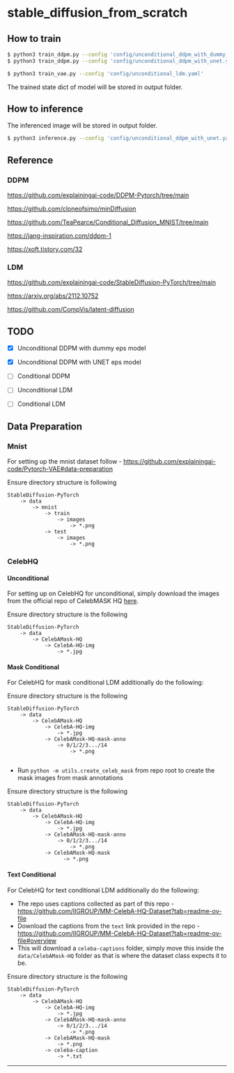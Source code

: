 # stable_diffusion_from_scratch


## How to train
```bash
$ python3 train_ddpm.py --config 'config/unconditional_ddpm_with_dummy_eps.yaml'
$ python3 train_ddpm.py --config 'config/unconditional_ddpm_with_unet.yaml'

$ python3 train_vae.py --config 'config/unconditional_ldm.yaml'
```
The trained state dict of model will be stored in output folder.

## How to inference
The inferenced image will be stored in output folder.
```bash
$ python3 inference.py --config 'config/unconditional_ddpm_with_unet.yaml'
```


## Reference

### DDPM
https://github.com/explainingai-code/DDPM-Pytorch/tree/main

https://github.com/cloneofsimo/minDiffusion

https://github.com/TeaPearce/Conditional_Diffusion_MNIST/tree/main

https://jang-inspiration.com/ddpm-1

https://xoft.tistory.com/32

### LDM
https://github.com/explainingai-code/StableDiffusion-PyTorch/tree/main

https://arxiv.org/abs/2112.10752

https://github.com/CompVis/latent-diffusion

## TODO

- [x] Unconditional DDPM with dummy eps model
- [x] Unconditional DDPM with UNET eps model
- [ ] Conditional DDPM
- [ ] Unconditional LDM
- [ ] Conditional LDM


## Data Preparation
### Mnist

For setting up the mnist dataset follow - https://github.com/explainingai-code/Pytorch-VAE#data-preparation

Ensure directory structure is following
```
StableDiffusion-PyTorch
    -> data
        -> mnist
            -> train
                -> images
                    -> *.png
            -> test
                -> images
                    -> *.png
```

### CelebHQ 
#### Unconditional
For setting up on CelebHQ for unconditional, simply download the images from the official repo of CelebMASK HQ [here](https://github.com/switchablenorms/CelebAMask-HQ?tab=readme-ov-file).

Ensure directory structure is the following
```
StableDiffusion-PyTorch
    -> data
        -> CelebAMask-HQ
            -> CelebA-HQ-img
                -> *.jpg

```
#### Mask Conditional
For CelebHQ for mask conditional LDM additionally do the following:

Ensure directory structure is the following
```
StableDiffusion-PyTorch
    -> data
        -> CelebAMask-HQ
            -> CelebA-HQ-img
                -> *.jpg
            -> CelebAMask-HQ-mask-anno
                -> 0/1/2/3.../14
                    -> *.png
            
```

* Run `python -m utils.create_celeb_mask` from repo root to create the mask images from mask annotations

Ensure directory structure is the following
```
StableDiffusion-PyTorch
    -> data
        -> CelebAMask-HQ
            -> CelebA-HQ-img
                -> *.jpg
            -> CelebAMask-HQ-mask-anno
                -> 0/1/2/3.../14
                    -> *.png
            -> CelebAMask-HQ-mask
                  -> *.png
```

#### Text Conditional
For CelebHQ for text conditional LDM additionally do the following:
* The repo uses captions collected as part of this repo - https://github.com/IIGROUP/MM-CelebA-HQ-Dataset?tab=readme-ov-file 
* Download the captions from the `text` link provided in the repo - https://github.com/IIGROUP/MM-CelebA-HQ-Dataset?tab=readme-ov-file#overview
* This will download a `celeba-captions` folder, simply move this inside the `data/CelebAMask-HQ` folder as that is where the dataset class expects it to be.

Ensure directory structure is the following
```
StableDiffusion-PyTorch
    -> data
        -> CelebAMask-HQ
            -> CelebA-HQ-img
                -> *.jpg
            -> CelebAMask-HQ-mask-anno
                -> 0/1/2/3.../14
                    -> *.png
            -> CelebAMask-HQ-mask
                -> *.png
            -> celeba-caption
                -> *.txt
```
---
